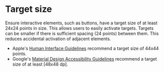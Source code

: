 # Target size

Ensure interactive elements, such as buttons, have a target size of at least 24x24 points in size. This allows users to easily activate targets. Targets can be smaller if there is sufficient spacing (24 points) between them. This reduces accidental activation of adjacent elements.

- Apple's [Human Interface Guidelines](https://developer.apple.com/design/human-interface-guidelines/buttons#Best-practices) recommend a target size of 44x44 points.
- Google's [Material Design Accessibility Guidelines](https://support.google.com/accessibility/android/answer/7101858?hl=en) recommend a target size of at least [48x48 dp].
